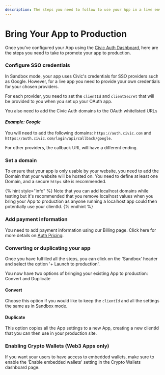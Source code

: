 ```yaml
---
description: The steps you need to follow to use your App in a live environment
---
```


# Bring Your App to Production

Once you've configured your App using the [Civic Auth Dashboard](https://auth.civic.com/dashboard), here are the steps you need to take to promote your app to production.

### Configure SSO credentials

In Sandbox mode, your app uses Civic's credentials for SSO providers such as Google. However, for a live app you need to provide your own credentials for your chosen providers.&#x20;

For each provider, you need to set the `clientId` and `clientSecret` that will be provided to you when you set up your OAuth app.&#x20;

You also need to add the Civic Auth domains to the OAuth whitelisted URLs

#### _Example: Google_&#x20;

You will need to add the following domains: `https://auth.civic.com` and `https://auth.civic.com/login/api/callback/google`.&#x20;

For other providers, the callback URL will have a different ending.

### Set a domain

To ensure that your app is only usable by your website, you need to add the Domain that your website will be hosted on. You need to define at least one Domain, and a secure `https` site is recommended.

{% hint style="info" %}
Note that you can add localhost domains while testing but it's recommended that you remove localhost values when you bring your App to production as anyone running a localhost app could then potentially use your clientId.&#x20;
{% endhint %}

### Add payment information

You need to add payment information using our Billing page. Click here for more details on [Auth Pricing](https://www.civic.com/pricing/civic-auth-pricing).

### Converting or duplicating your app

Once you have fulfilled all the steps, you can click on the 'Sandbox' header and select the option '+ Launch to production'.&#x20;

You now have two options of bringing your existing App to production: Convert and Duplicate

#### Convert

Choose this option if you would like to keep the `clientId` and all the settings the same as in Sandbox mode.

#### Duplicate

This option copies all the App settings to a new App, creating a new clientId that you can then use in your production site.

### Enabling Crypto Wallets (Web3 Apps only)

If you want your users to have access to embedded wallets, make sure to enable the 'Enable embedded wallets' setting in the Crypto Wallets dashboard page.
